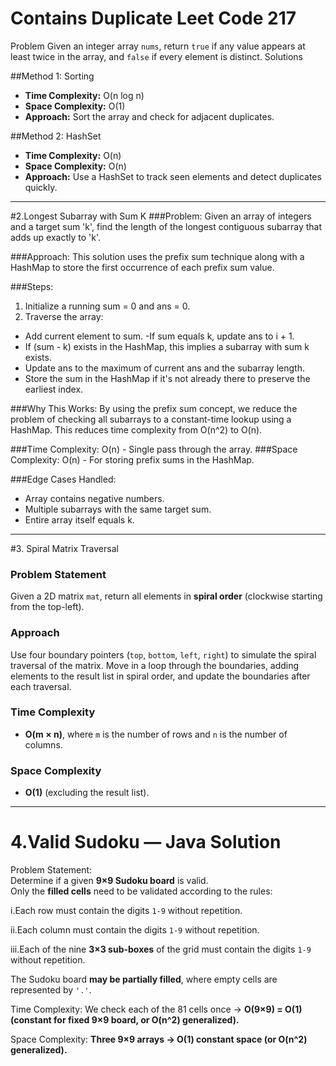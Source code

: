 # Contains Duplicate Leet Code 217

Problem
Given an integer array `nums`, return `true` if any value appears at least twice in the array, and `false` if every element is distinct.
Solutions

 ##Method 1: Sorting
- **Time Complexity:** O(n log n)
- **Space Complexity:** O(1)
- **Approach:** Sort the array and check for adjacent duplicates.

##Method 2: HashSet
- **Time Complexity:** O(n)
- **Space Complexity:** O(n)
- **Approach:** Use a HashSet to track seen elements and detect duplicates quickly.


____________________________________________________________________________________________________________________________________________________________________

#2.Longest Subarray with Sum K
###Problem:
  Given an array of integers and a target sum 'k', find the length of the longest contiguous subarray
  that adds up exactly to 'k'.
  
  ###Approach:
  This solution uses the prefix sum technique along with a HashMap to store the first occurrence
  of each prefix sum value.
  
  ###Steps:
  1. Initialize a running sum = 0 and ans = 0.
  2. Traverse the array:
   - Add current element to sum.
   -If sum equals k, update ans to i + 1.
   - If (sum - k) exists in the HashMap, this implies a subarray with sum k exists.
   - Update ans to the maximum of current ans and the subarray length.
   - Store the sum in the HashMap if it's not already there to preserve the earliest index.
  
  ###Why This Works:
  By using the prefix sum concept, we reduce the problem of checking all subarrays to a 
  constant-time lookup using a HashMap. This reduces time complexity from O(n^2) to O(n).
  
  ###Time Complexity: O(n) - Single pass through the array.
  ###Space Complexity: O(n) - For storing prefix sums in the HashMap.
 
  ###Edge Cases Handled:
  - Array contains negative numbers.
  - Multiple subarrays with the same target sum.
  - Entire array itself equals k.
____________________________________________________________________________________________________________________________________________________________________
#3. Spiral Matrix Traversal

### Problem Statement

Given a 2D matrix `mat`, return all elements in **spiral order** (clockwise starting from the top-left).

### Approach

Use four boundary pointers (`top`, `bottom`, `left`, `right`) to simulate the spiral traversal of the matrix. Move in a loop through the boundaries, adding elements to the result list in spiral order, and update the boundaries after each traversal.

### Time Complexity

- **O(m × n)**, where `m` is the number of rows and `n` is the number of columns.

### Space Complexity

- **O(1)** (excluding the result list).

____________________________________________________________________________________________________________________________________________________________________
# 4.Valid Sudoku — Java Solution
Problem Statement:  
Determine if a given  **9×9 Sudoku board**  is valid.  
Only the  **filled cells**  need to be validated according to the rules:

i.Each row must contain the digits  `1-9`  without repetition.

ii.Each column must contain the digits  `1-9`  without repetition.

iii.Each of the nine  **3×3 sub-boxes**  of the grid must contain the digits  `1-9`  without repetition.

The Sudoku board  **may be partially filled**, where empty cells are represented by  `'.'`.

Time Complexity: We check each of the 81 cells once → **O(9×9) = O(1) (constant for fixed 9×9 board, or **O(n^2)** generalized).**

Space Complexity: **Three 9×9 arrays → O(1) constant space (or O(n^2) generalized).**
